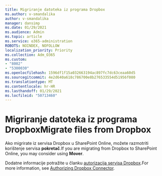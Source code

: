 ```yaml
---
title: Migriranje datoteka iz programa Dropbox
ms.author: v-smandalika
author: v-smandalika
manager: dansimp
ms.date: 01/29/2021
ms.audience: Admin
ms.topic: article
ms.service: o365-administration
ROBOTS: NOINDEX, NOFOLLOW
localization_priority: Priority
ms.collection: Adm_O365
ms.custom:
- "8002"
- "5300030"
ms.openlocfilehash: 1596df1f15a032663194ac897fc7dc63ceaa60d5
ms.sourcegitcommit: 4e2d640a618c786700e8b276533554d51956f080
ms.translationtype: MT
ms.contentlocale: hr-HR
ms.lasthandoff: 01/29/2021
ms.locfileid: "50713460"
---
```

# <a name="migrate-files-from-dropbox"></a><span data-ttu-id="a7e27-102">Migriranje datoteka iz programa Dropbox</span><span class="sxs-lookup"><span data-stu-id="a7e27-102">Migrate files from Dropbox</span></span>

<span data-ttu-id="a7e27-103">Ako migrirate iz servisa Dropbox u SharePoint Online, možete razmotriti korištenje servisa **pokretač**.</span><span class="sxs-lookup"><span data-stu-id="a7e27-103">If you are migrating from Dropbox to SharePoint Online, you may consider using **Mover**.</span></span>

<span data-ttu-id="a7e27-104">Dodatne informacije potražite u članku [autorizacija servisa Dropbox](https://docs.microsoft.com/sharepointmigration/mover-dropbox).</span><span class="sxs-lookup"><span data-stu-id="a7e27-104">For more information, see [Authorizing Dropbox Connector](https://docs.microsoft.com/sharepointmigration/mover-dropbox).</span></span>

